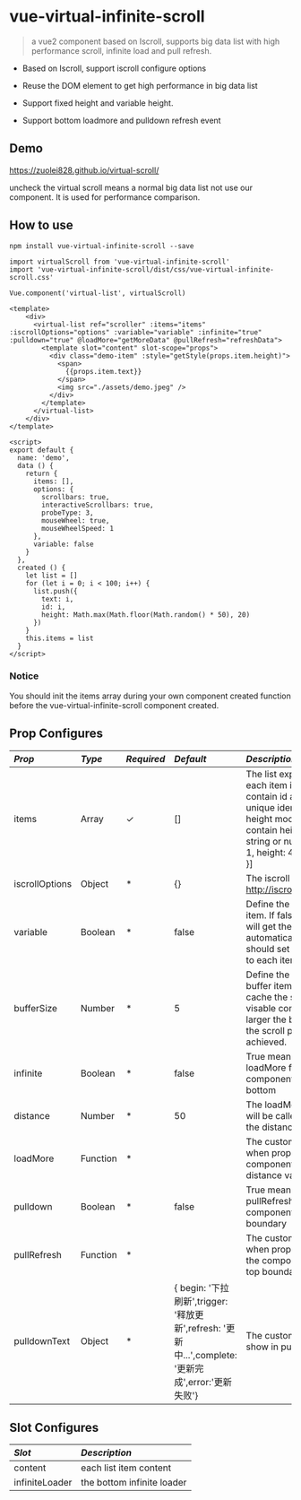 # vue-virtual-infinite-scroll
> a vue2 component based on Iscroll, supports big data list with high performance scroll, infinite load and pull refresh.

* Based on Iscroll, support iscroll configure options

* Reuse the DOM element to get high performance in big data list

* Support fixed height and variable height.

* Support bottom loadmore and pulldown refresh event

## Demo
https://zuolei828.github.io/virtual-scroll/

uncheck the virtual scroll means a normal big data list not use our component. It is used for performance comparison.

## How to use

```
npm install vue-virtual-infinite-scroll --save
```

```
import virtualScroll from 'vue-virtual-infinite-scroll'
import 'vue-virtual-infinite-scroll/dist/css/vue-virtual-infinite-scroll.css'

Vue.component('virtual-list', virtualScroll)
```
```vue
<template>
    <div>
      <virtual-list ref="scroller" :items="items" :iscrollOptions="options" :variable="variable" :infinite="true" :pulldown="true" @loadMore="getMoreData" @pullRefresh="refreshData">
        <template slot="content" slot-scope="props">
          <div class="demo-item" :style="getStyle(props.item.height)">
            <span>
              {{props.item.text}}
            </span>
            <img src="./assets/demo.jpeg" />
          </div>
        </template>
      </virtual-list>
    </div>
</template>

<script>
export default {
  name: 'demo',
  data () {
    return {
      items: [],
      options: {
        scrollbars: true,
        interactiveScrollbars: true,
        probeType: 3,
        mouseWheel: true,
        mouseWheelSpeed: 1
      },
      variable: false
    }
  },
  created () {
    let list = []
    for (let i = 0; i < 100; i++) {
      list.push({
        text: i,
        id: i,
        height: Math.max(Math.floor(Math.random() * 50), 20)
      })
    }
    this.items = list
  }
</script>
```

### Notice

You should init the items array during your own component created function before the vue-virtual-infinite-scroll component created.

## Prop Configures

*Prop* | *Type* | *Required* | *Default* | *Description* |
:--- | :--- | :--- | :--- | :--- |
| items | Array | ✓ | [] |The list expected to render, each item in the list should contain id arrtibute for the unique identify, and in variable height mode, it should also contain height attribute with a string or number value. eg: [{ id: 1, height: 40 }, { id:2, height: 50 }] |
| iscrollOptions | Object | * | {} | The iscroll configure options. http://iscrolljs.com/#configuring |
| variable | Boolean | * | false | Define the height mode of list item. If false, the component will get the item height automatically. If true, you should set the 'height' property to each item in the prop 'items'  |
| bufferSize | Number | * | 5 | Define the top and bottom buffer item size. It is used to cache the scoll item out of the visable component area, the larger the bufferSize, the higher the scroll performance will achieved. |
| infinite | Boolean | * | false | True means you want to use the loadMore function when the component scolled to the bottom  |
| distance | Number | * | 50 | The loadMore infinite function will be called when scrolled into the distance value from bottom  |
| loadMore | Function | * | | The custom function called when prop infinite is true and component scrolled into the distance value from bottom |
| pulldown | Boolean | * | false | True means you want to use the pullRefresh function when the component pulled out of the top boundary |
| pullRefresh | Function | * | | The custom function called when prop pulldown is true and the component pulled out the top boundary and released |
| pulldownText | Object | * | { begin: '下拉刷新',trigger: '释放更新',refresh: '更新中...',complete: '更新完成',error:'更新失败'} | The custom text object used to show in pull refresh |

## Slot Configures

*Slot* | *Description* |
:--- |  :--- |
| content | each list item content
| infiniteLoader | the bottom infinite loader